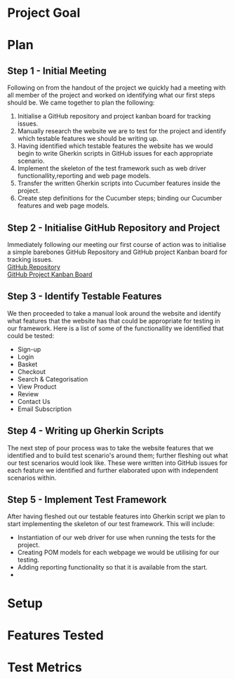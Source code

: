 # Project Goal


# Plan
## Step 1 - Initial Meeting
Following on from the handout of the project we quickly had a meeting with all member of the project and worked on identifying what our first steps should be. We came together to plan the following:
1. Initialise a GitHub repository and project kanban board for tracking issues.
2. Manually research the website we are to test for the project and identify which testable features we should be writing up.
3. Having identified which testable features the website has we would begin to write Gherkin scripts in GitHub issues for each appropriate scenario.
4. Implement the skeleton of the test framework such as web driver functionallity,reporting and web page models.
5. Transfer the written Gherkin scripts into Cucumber features inside the project.
6. Create step definitions for the Cucumber steps; binding our Cucumber features and web page models.

## Step 2 - Initialise GitHub Repository and Project
Immediately following our meeting our first course of action was to initialise a simple barebones GitHub Repository and GitHub project Kanban board for tracking issues. \
[GitHub Repository](https://github.com/Erratika/AutomationExercise) \
[GitHub Project Kanban Board](https://github.com/users/Erratika/projects/3) 

## Step 3 - Identify Testable Features
We then proceeded to take a manual look around the website and identify what features that the website has that could be appropriate for testing in our framework. Here is a list of some of the functionallity we identified that could be tested:
- Sign-up
- Login
- Basket
- Checkout 
- Search & Categorisation
- View Product
- Review
- Contact Us
- Email Subscription

## Step 4 - Writing up Gherkin Scripts
The next step of pour process was to take the website features that we identified and to build test scenario's around them; further fleshing out what our test scenarios would look like. These were written into GitHub issues for each feature we identified and further elaborated upon with independent scenarios within.

## Step 5 - Implement Test Framework
After having fleshed out our testable features into Gherkin script we plan to start implementing the skeleton of our test framework. This will include:
- Instantiation of our web driver for use when running the tests for the project.
- Creating POM models for each webpage we would be utilising for our testing. 
- Adding reporting functionality so that it is available from the start.
- 
# Setup

# Features Tested

# Test Metrics